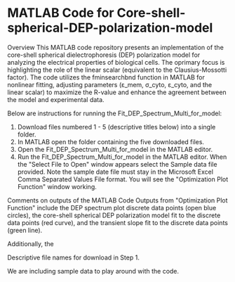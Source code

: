 # MATLAB Code for Core-shell-spherical-DEP-polarization-model
Overview
This MATLAB code repository presents an implementation of the core-shell spherical dielectrophoresis (DEP) polarization model for analyzing the electrical properties of biological cells. The oprimary focus is highlighting the role of the linear scalar (equivalent to the Clausius-Mossotti factor). The code utilizes the fminsearchbnd function in MATLAB for nonlinear fitting, adjusting parameters (ε_mem, σ_cyto, ε_cyto, and the linear scalar) to maximize the R-value and enhance the agreement between the model and experimental data.

Below are instructions for running the Fit_DEP_Spectrum_Multi_for_model:
1. Download files numbered 1 - 5 (descriptive titles below) into a single folder.
2. In MATLAB open the folder containing the five downloaded files.
3. Open the Fit_DEP_Spectrum_Multi_for_model in the MATLAB editor.
4. Run the Fit_DEP_Spectrum_Multi_for_model in the MATLAB editor. When the "Select File to Open" window appears select the Sample data file provided. Note the sample date file must stay in the Microsoft Excel Comma Separated Values File format. You will see the "Optimization Plot Function" window working.

Comments on outputs of the MATLAB Code
Outputs from "Optimization Plot Function" include the DEP spectrum plot discrete data points (open blue circles), the core-shell spherical DEP polarization model fit to the discrete data points (red curve), and the transient slope fit to the discrete data points (green line).

Additionally, the 

Descriptive file names for download in Step 1.

We are including sample data to play around with the code.
